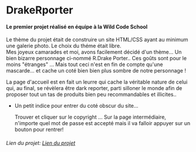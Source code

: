 # DrakeRporter

#### Le premier projet réalisé en équipe à la Wild Code School

Le thème du projet était de construire un site HTML/CSS ayant au minimum une galerie photo. Le choix du théme était libre.  
Mes joyeux camarades et moi, avons facilement décidé d'un thème... Un bien bizarre personnage ci-nommé R.Drake Porter.. Ces goûts sont pour le moins "étranges" ... Mais tout ceci n'est en fin de compte qu'une mascarde... et cache un coté bien bien plus sombre de notre personnage !

La page d'accueil est en fait un leurre qui cache la véritable nature de celui qui, au final, se révèlera être dark reporter, parti silloner le monde afin de proposer tout un tas de produits bien peu recommandables et illicites..

* Un petit indice pour entrer du coté obscur du site...  
    
    Trouver et cliquer sur le copyright ...
    Sur la page intermédiaire, n'importe quel mot de passe est accepté mais il va falloir appuyer sur un bouton pour rentrer!

###### Lien du projet: [Lien du projet](https://jerkodeur.github.io/DrakeRporter/)
